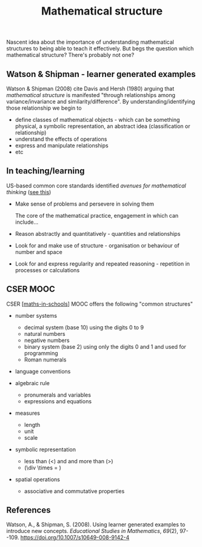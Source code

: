 ﻿---
template: math.html
title: Mathematical structure
---
Nascent idea about the importance of understanding mathematical structures to being able to teach it effectively. But begs the question which mathematical structure? There's probably not one?

## Watson & Shipman - learner generated examples

Watson & Shipman (2008) cite Davis and Hersh (1980) arguing that _mathematical structure_ is manifested "through relationships among variance/invariance and similarity/difference". By understanding/identifying those relationship we begin to

- define classes of mathematical objects - which can be something physical, a symbolic representation, an abstract idea (classification or relationship)
- understand the effects of operations
- express and manipulate relationships
- etc

## In teaching/learning

US-based common core standards identified _avenues for mathematical thinking_ ([see this](https://www.fosteringmathpractices.com/avenues-of-thinking/))

- Make sense of problems and persevere in solving them

    The core of the mathematical practice, engagement in which can include...
- Reason abstractly and quantitatively - quantities and relationships
- Look for and make use of structure - organisation or behaviour of number and space
- Look for and express regularity and repeated reasoning - repetition in processes or calculations

## CSER MOOC

CSER [[maths-in-schools]] MOOC offers the following "common structures"

-   number systems
    -   decimal system (base 10) using the digits 0 to 9
    -   natural numbers
    -   negative numbers
    -   binary system (base 2) using only the digits 0 and 1 and used for programming
    -   Roman numerals
-   language conventions
-   algebraic rule
    -   pronumerals and variables
    -   expressions and equations
-   measures
    -   length
    -   unit
    -   scale
-   symbolic representation
    -   less than \(<\) and and more than \(>\)
    - \(\div \times = \)

-   spatial operations
    -   associative and commutative properties


## References

Watson, A., & Shipman, S. (2008). Using learner generated examples to introduce new concepts. *Educational Studies in Mathematics*, *69*(2), 97--109. <https://doi.org/10.1007/s10649-008-9142-4>


[//begin]: # "Autogenerated link references for markdown compatibility"
[maths-in-schools]: maths-in-schools "Maths in Schools Online: Year 7 - 10 course"
[//end]: # "Autogenerated link references"
